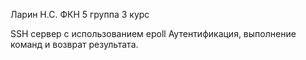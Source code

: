 Ларин Н.С. ФКН 5 группа 3 курс

SSH сервер с использованием epoll
Аутентификация, выполнение команд и возврат результата.
